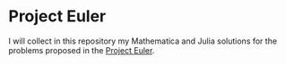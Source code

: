 # Project Euler

I will collect in this repository my Mathematica and Julia solutions for the problems proposed in the [Project Euler](https://projecteuler.net/).
